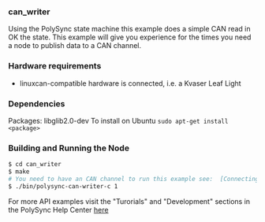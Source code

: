 
### can_writer
Using the PolySync state machine this example does a simple CAN read in OK the state.
This example will give you experience for the times you need a node to publish data to a CAN channel.

### Hardware requirements
- linuxcan-compatible hardware is connected, i.e. a Kvaser Leaf Light

### Dependencies
Packages: libglib2.0-dev
To install on Ubuntu
`sudo apt-get install <package>`

### Building and Running the Node
```bash
$ cd can_writer
$ make
# You need to have an CAN channel to run this example see:  [Connecting To A CAN Sensor](https://help.polysync.io/articles/configuration/runtime-node-configuration/connecting-to-a-can-radar-sensor/)
$ ./bin/polysync-can-writer-c 1
```

For more API examples visit the "Turorials" and "Development" sections in the PolySync Help Center [here](https://help.polysync.io/articles/)